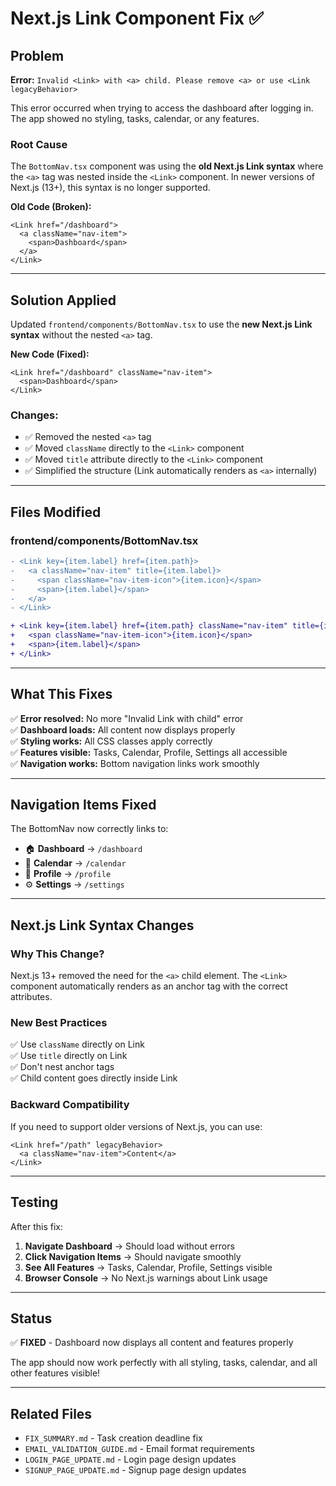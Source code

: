 # Next.js Link Component Fix ✅

## Problem
**Error:** `Invalid <Link> with <a> child. Please remove <a> or use <Link legacyBehavior>`

This error occurred when trying to access the dashboard after logging in. The app showed no styling, tasks, calendar, or any features.

### Root Cause
The `BottomNav.tsx` component was using the **old Next.js Link syntax** where the `<a>` tag was nested inside the `<Link>` component. In newer versions of Next.js (13+), this syntax is no longer supported.

**Old Code (Broken):**
```tsx
<Link href="/dashboard">
  <a className="nav-item">
    <span>Dashboard</span>
  </a>
</Link>
```

---

## Solution Applied

Updated `frontend/components/BottomNav.tsx` to use the **new Next.js Link syntax** without the nested `<a>` tag.

**New Code (Fixed):**
```tsx
<Link href="/dashboard" className="nav-item">
  <span>Dashboard</span>
</Link>
```

### Changes:
- ✅ Removed the nested `<a>` tag
- ✅ Moved `className` directly to the `<Link>` component
- ✅ Moved `title` attribute directly to the `<Link>` component
- ✅ Simplified the structure (Link automatically renders as `<a>` internally)

---

## Files Modified

### frontend/components/BottomNav.tsx
```diff
- <Link key={item.label} href={item.path}>
-   <a className="nav-item" title={item.label}>
-     <span className="nav-item-icon">{item.icon}</span>
-     <span>{item.label}</span>
-   </a>
- </Link>

+ <Link key={item.label} href={item.path} className="nav-item" title={item.label}>
+   <span className="nav-item-icon">{item.icon}</span>
+   <span>{item.label}</span>
+ </Link>
```

---

## What This Fixes

✅ **Error resolved:** No more "Invalid Link with <a> child" error  
✅ **Dashboard loads:** All content now displays properly  
✅ **Styling works:** All CSS classes apply correctly  
✅ **Features visible:** Tasks, Calendar, Profile, Settings all accessible  
✅ **Navigation works:** Bottom navigation links work smoothly  

---

## Navigation Items Fixed

The BottomNav now correctly links to:
- 🏠 **Dashboard** → `/dashboard`
- 📅 **Calendar** → `/calendar`
- 👤 **Profile** → `/profile`
- ⚙️ **Settings** → `/settings`

---

## Next.js Link Syntax Changes

### Why This Change?
Next.js 13+ removed the need for the `<a>` child element. The `<Link>` component automatically renders as an anchor tag with the correct attributes.

### New Best Practices
✅ Use `className` directly on Link  
✅ Use `title` directly on Link  
✅ Don't nest anchor tags  
✅ Child content goes directly inside Link  

### Backward Compatibility
If you need to support older versions of Next.js, you can use:
```tsx
<Link href="/path" legacyBehavior>
  <a className="nav-item">Content</a>
</Link>
```

---

## Testing

After this fix:

1. **Navigate Dashboard** → Should load without errors
2. **Click Navigation Items** → Should navigate smoothly
3. **See All Features** → Tasks, Calendar, Profile, Settings visible
4. **Browser Console** → No Next.js warnings about Link usage

---

## Status

✅ **FIXED** - Dashboard now displays all content and features properly

The app should now work perfectly with all styling, tasks, calendar, and all other features visible!

---

## Related Files

- `FIX_SUMMARY.md` - Task creation deadline fix
- `EMAIL_VALIDATION_GUIDE.md` - Email format requirements
- `LOGIN_PAGE_UPDATE.md` - Login page design updates
- `SIGNUP_PAGE_UPDATE.md` - Signup page design updates
